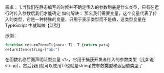 需求：
  1.当我们在静态编写的时候并不确定传入的参数到底是什么类型，只有在运行时传入参数后我们才能确定
如何解决：
  那么我们需要变量，这个变量代表了传入的类型，它是一种特殊的变量，只用于表示类型而不是值，这类型变量在 TypeScript 中就叫做【泛型】

示例：

```js
function returnItem<T>(para: T): T {return para}
returnItem<string>("abc")
```

在函数名称后面声明泛型变量 `<T>`，它用于捕获开发者传入的参数类型（比如说string），然后我们就可以使用T(也就是string)做参数类型和返回值类型了

